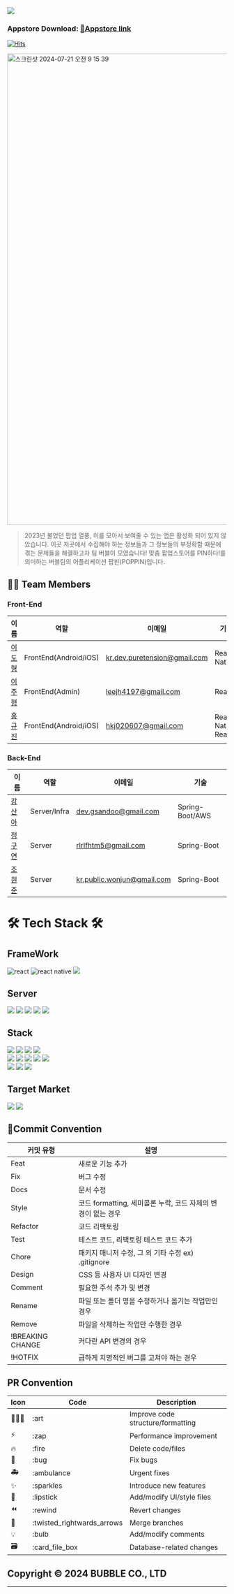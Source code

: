  <div><img src="https://capsule-render.vercel.app/api?type=waving&color=0:00BAFD,100:E473CB&text=POPPIN" /></div>

### Appstore Download: [📱Appstore link ](https://apps.apple.com/kr/app/%ED%8C%9D%ED%95%80/id6482994685) 
[![Hits](https://hits.seeyoufarm.com/api/count/incr/badge.svg?url=https%3A%2F%2Fgithub.com%2Fproj-poppin%2Fpoppin-app&count_bg=%2300BAFD&title_bg=%23E473CB&icon=player-dot-me.svg&icon_color=%23FFFFFF&title=%ED%8C%9D%ED%95%80&edge_flat=false)](https://hits.seeyoufarm.com)

<img width="1079" alt="스크린샷 2024-07-21 오전 9 15 39" src="https://github.com/user-attachments/assets/ed9c9c5b-8d82-4f32-a01c-80976b4e03d6">


> 2023년 불었던 팝업 열풍, 이를 모아서 보여줄 수 있는 앱은 활성화 되어 있지 않았습니다. 이곳 저곳에서 수집해야 하는 정보들과 그 정보들의 부정확함 때문에 겪는
문제들을 해결하고자 팀 버블이 모였습니다!
맞춤 팝업스토어를 PIN하다!를 의미하는 버블팀의 어플리케이션 팝핀(POPPIN)입니다.


## 👋🏻 Team Members

### Front-End
|이름|역할|이메일|기술
|----|---|---|---|
|[이도형](https://github.com/puretension)|FrontEnd(Android/iOS)|kr.dev.puretension@gmail.com|React-Native|
|[이주형](https://github.com/leejh4197)|FrontEnd(Admin)|leejh4197@gmail.com|React|
|[홍규진](https://github.com/Kyujenius)|FrontEnd(Android/iOS)|hkj020607@gmail.com|React-Native, React|

### Back-End
|이름|역할|이메일|기술
|----|---|---|---|
|[강산아](https://github.com/gsandoo)|Server/Infra|dev.gsandoo@gmail.com|Spring-Boot/AWS|
|[정구연](https://github.com/gouyeonch)|Server|rlrlfhtm5@gmail.com|Spring-Boot
|[조원준](https://github.com/jun6292)|Server|kr.public.wonjun@gmail.com|Spring-Boot


# 🛠️ Tech Stack 🛠️

## FrameWork

<!-- Main Framework 추가 -->
![react](https://img.shields.io/badge/React-20232A?style=for-the-badge&logo=react&logoColor=61DAFB)
![react native](https://img.shields.io/badge/React_Native-20232A?style=for-the-badge&logo=react&logoColor=61DAFB)
<img src="https://img.shields.io/badge/Spring Boot-6DB33F?style=for-the-badge&logo=Spring Boot&logoColor=white"/>

## Server

<div>
    <!-- Server Stack 추가 -->
    <img src="https://img.shields.io/badge/docker-%230db7ed.svg?style=for-the-badge&logo=docker&logoColor=white"/>
    <img src="https://img.shields.io/badge/redis-%23DD0031.svg?&style=for-the-badge&logo=redis&logoColor=white"/>
    <img src="https://img.shields.io/badge/AWS-%23FF9900.svg?style=for-the-badge&logo=amazon-aws&logoColor=white"/>
    <img src="https://img.shields.io/badge/nginx-%23009639.svg?style=for-the-badge&logo=nginx&logoColor=white/">
    <img src="https://img.shields.io/badge/Google_Cloud-4285F4?style=for-the-badge&logo=google-cloud&logoColor=white">
<div>

## Stack

<div>
    <!-- Frontend Language 추가 -->
    <img src="https://img.shields.io/badge/TypeScript-007ACC?style=for-the-badge&logo=typescript&logoColor=white">
    <img src="https://img.shields.io/badge/Java-ED8B00?style=for-the-badge&logo=openjdk&logoColor=white"/>
    <img src="https://img.shields.io/badge/html5-%23E34F26.svg?style=for-the-badge&logo=html5&logoColor=white"/>
    <img src="https://img.shields.io/badge/css3-%231572B6.svg?style=for-the-badge&logo=css3&logoColor=white/">
    <br>
    <!-- Backend Language 추가 -->
    <img src="https://img.shields.io/badge/JPA-6DB33F?style=for-the-badge&logo=Spring Boot&logoColor=white" />
    <img src="https://img.shields.io/badge/Spring_Security-6DB33F?style=for-the-badge&logo=Spring-Security&logoColor=white"/>
    <img src="https://img.shields.io/badge/json%20web%20tokens-323330?style=for-the-badge&logo=json-web-tokens&logoColor=pink"/>
    <img src="https://img.shields.io/badge/Hibernate-59666C?style=for-the-badge&logo=Hibernate&logoColor=white" />
    <img src="https://img.shields.io/badge/MySQL-005C84?style=for-the-badge&logo=mysql&logoColor=white"/>
    <br>
    <!-- 나머지 추가 -->
    <img src="https://img.shields.io/badge/Firebase-FFCA28?style=for-the-badge&logo=firebase&logoColor=black"/>
    <img src="https://img.shields.io/badge/http-0.13.6-red?style=for-the-badge"/>
    <img src="https://img.shields.io/badge/uuid-3.0.7-blue?style=for-the-badge"/>
</div>

## Target Market

<div>
  
  <img src="https://img.shields.io/badge/App_Store-0D96F6?style=for-the-badge&logo=app-store&logoColor=white"/>
  <img src="https://img.shields.io/badge/Google_Play-414141?style=for-the-badge&logo=google-play&logoColor=white/">

<div>


 ## 🎯Commit Convention

| 커밋 유형 | 설명 |
| --- | --- |
| Feat | 새로운 기능 추가 |
| Fix | 버그 수정 |
| Docs | 문서 수정 |
| Style | 코드 formatting, 세미콜론 누락, 코드 자체의 변경이 없는 경우 |
| Refactor | 코드 리팩토링 |
| Test | 테스트 코드, 리팩토링 테스트 코드 추가 |
| Chore | 패키지 매니저 수정, 그 외 기타 수정 ex) .gitignore |
| Design | CSS 등 사용자 UI 디자인 변경 |
| Comment | 필요한 주석 추가 및 변경 |
| Rename | 파일 또는 폴더 명을 수정하거나 옮기는 작업만인 경우 |
| Remove | 파일을 삭제하는 작업만 수행한 경우 |
| !BREAKING CHANGE | 커다란 API 변경의 경우 |
| !HOTFIX | 급하게 치명적인 버그를 고쳐야 하는 경우 |


## PR Convention
| Icon | Code | Description |
| --- | --- | --- |
| 🧑🏻‍🎨 | :art | Improve code structure/formatting |
| ⚡️ | :zap | Performance improvement |
| 🔥 | :fire | Delete code/files |
| 🐛 | :bug | Fix bugs |
| 🚑 | :ambulance | Urgent fixes |
| ✨ | :sparkles | Introduce new features |
| 💄 | :lipstick | Add/modify UI/style files |
| ⏪ | :rewind | Revert changes |
| 🔀 | :twisted_rightwards_arrows | Merge branches |
| 💡 | :bulb | Add/modify comments |
| 🗃 | :card_file_box | Database-related changes |

## Copyright © 2024 BUBBLE CO., LTD
---
